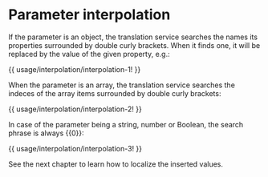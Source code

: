 <!-- ======================================================================
--- Search engine
title:          Parameter interpolation
keywords:       Parameter interpolation
description:    Parameter interpolation.
--- Menu system
order:          60
text:           Parameter interpolation
hidden:         false
umbel:          false
--- Page properties
id:             
document:       
layout:         layout-2-left
$-left:         #side-menu
searchable:     true
--- Side menu
side-menu-root:     /documentation
side-menu-header:   Documentation
side-menu-top:      
side-menu-depth:    2
======================================================================= -->

# Parameter interpolation

If the parameter is an object, the translation service searches the names its
properties surrounded by double curly brackets. When it finds one, it will be
replaced by the value of the given property, e.g.:

{{ usage/interpolation/interpolation-1! }}

When the parameter is an array, the translation service searches the indeces
of the array items surrounded by double curly brackets:

{{ usage/interpolation/interpolation-2! }}

In case of the parameter being a string, number or Boolean, the search phrase
is always &#123;<span></span>&#123;0}}:

{{ usage/interpolation/interpolation-3! }}

See the next chapter to learn how to localize the inserted values.
